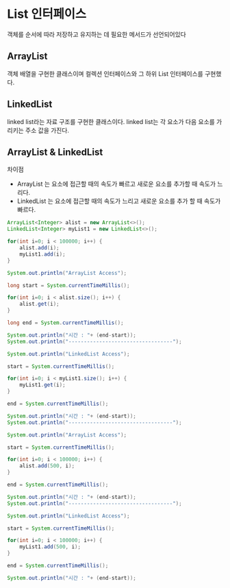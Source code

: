 # List 인터페이스
객체를 순서에 따라 저장하고 유지하는 데 필요한 메서드가 선언되어있다
## ArrayList
객체 배열을 구현한 클래스이며 컬렉션 인터페이스와 그 하위 List 인터페이스를 구현했다.
## LinkedList
linked list라는 자료 구조를 구현한 클래스이다.
linked list는 각 요소가 다음 요소를 가리키는 주소 값을 가진다.

## ArrayList & LinkedList
차이점
- ArrayList 는 요소에 접근할 때의 속도가 빠르고 새로운 요소를 추가할 때 속도가 느리다.
- LinkedList 는 요소에 접근할 때의 속도가 느리고 새로운 요소를 추가 할 때 속도가 빠르다.
```java
ArrayList<Integer> alist = new ArrayList<>();
LinkedList<Integer> myList1 = new LinkedList<>();

for(int i=0; i < 100000; i++) {
	alist.add(i);
	myList1.add(i);
}

System.out.println("ArrayList Access");

long start = System.currentTimeMillis();

for(int i=0; i < alist.size(); i++) {
	alist.get(i);
}

long end = System.currentTimeMillis();

System.out.println("시간 : "+ (end-start));
System.out.println("----------------------------------");

System.out.println("LinkedList Access");

start = System.currentTimeMillis();

for(int i=0; i < myList1.size(); i++) {
	myList1.get(i);
}

end = System.currentTimeMillis();

System.out.println("시간 : "+ (end-start));
System.out.println("----------------------------------");

System.out.println("ArrayList Access");

start = System.currentTimeMillis();

for(int i=0; i < 100000; i++) {
	alist.add(500, i);
}

end = System.currentTimeMillis();

System.out.println("시간 : "+ (end-start));
System.out.println("----------------------------------");

System.out.println("LinkedList Access");

start = System.currentTimeMillis();

for(int i=0; i < 100000; i++) {
	myList1.add(500, i);
}

end = System.currentTimeMillis();

System.out.println("시간 : "+ (end-start));
```